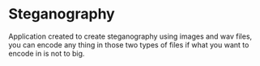 # Steganography

Application created to create steganography using images and wav files, you can encode any thing in those two types of files if what you want to encode in is not to big.
